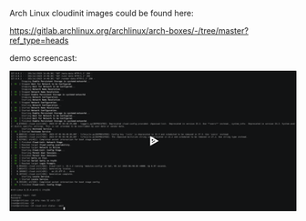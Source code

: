 
Arch Linux cloudinit images could be found here:

https://gitlab.archlinux.org/archlinux/arch-boxes/-/tree/master?ref_type=heads

demo screencast:

[![asciicast](https://raw.githubusercontent.com/zTrix/qemu-compose/refs/heads/main/assets/726269.svg)](https://asciinema.org/a/726269)

